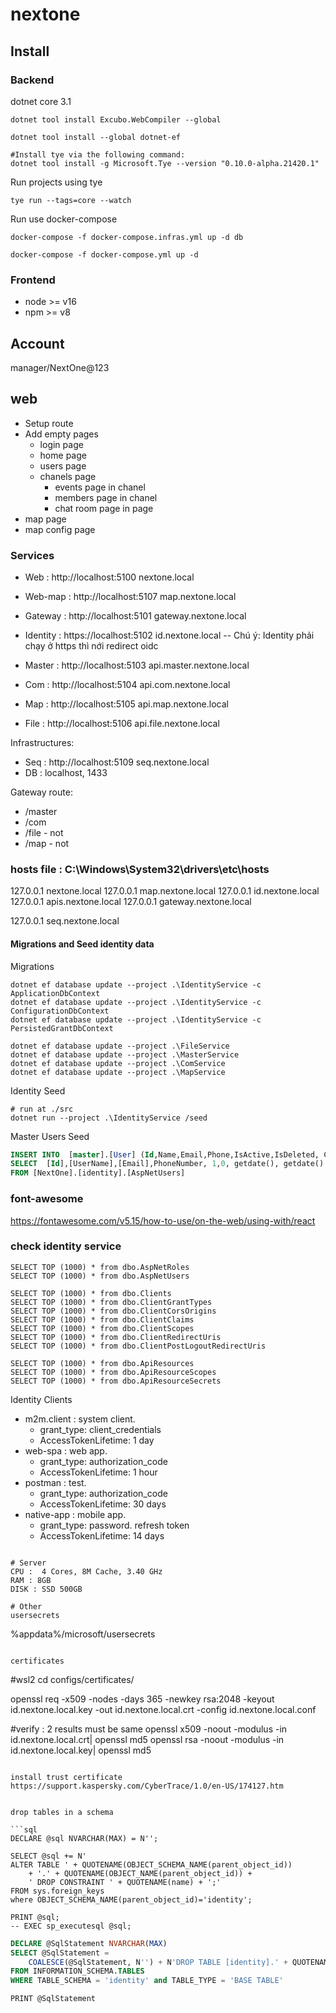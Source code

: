 # nextone
## Install
### Backend

dotnet core 3.1
```
dotnet tool install Excubo.WebCompiler --global

dotnet tool install --global dotnet-ef

#Install tye via the following command:
dotnet tool install -g Microsoft.Tye --version "0.10.0-alpha.21420.1"
```

Run projects using tye
```
tye run --tags=core --watch
```

Run use docker-compose
```
docker-compose -f docker-compose.infras.yml up -d db

docker-compose -f docker-compose.yml up -d
```
### Frontend
- node >=  v16
- npm  >= v8

## Account
manager/NextOne@123

## web
- Setup route
- Add empty pages
    - login page
    - home page
    - users page
    - chanels page
        - events page in chanel
        - members page in chanel
        - chat room page in page
- map page
- map config page

### Services
- Web :       http://localhost:5100 nextone.local
- Web-map :   http://localhost:5107 map.nextone.local

- Gateway :   http://localhost:5101 gateway.nextone.local


- Identity :  https://localhost:5102 id.nextone.local
-- Chú ý: Identity phải chạy ở https thì nới redirect oidc

- Master :    http://localhost:5103 api.master.nextone.local
- Com :       http://localhost:5104 api.com.nextone.local

- Map :       http://localhost:5105 api.map.nextone.local

- File :       http://localhost:5106 api.file.nextone.local

Infrastructures:
- Seq :       http://localhost:5109 seq.nextone.local
- DB :        localhost, 1433

Gateway route:
- /master
- /com
- /file - not
- /map - not


### hosts file : C:\Windows\System32\drivers\etc\hosts
127.0.0.1 nextone.local
127.0.0.1 map.nextone.local
127.0.0.1 id.nextone.local
127.0.0.1 apis.nextone.local
127.0.0.1 gateway.nextone.local

127.0.0.1 seq.nextone.local

#### Migrations and Seed identity data
Migrations
```
dotnet ef database update --project .\IdentityService -c ApplicationDbContext
dotnet ef database update --project .\IdentityService -c ConfigurationDbContext
dotnet ef database update --project .\IdentityService -c PersistedGrantDbContext

dotnet ef database update --project .\FileService
dotnet ef database update --project .\MasterService
dotnet ef database update --project .\ComService
dotnet ef database update --project .\MapService
```


Identity Seed
```
# run at ./src
dotnet run --project .\IdentityService /seed
```

Master Users Seed

```sql
INSERT INTO  [master].[User] (Id,Name,Email,Phone,IsActive,IsDeleted, CreatedDate, UpdatedDate)
SELECT  [Id],[UserName],[Email],PhoneNumber, 1,0, getdate(), getdate()
FROM [NextOne].[identity].[AspNetUsers]

```

### font-awesome 
https://fontawesome.com/v5.15/how-to-use/on-the-web/using-with/react


### check identity service
```
SELECT TOP (1000) * from dbo.AspNetRoles
SELECT TOP (1000) * from dbo.AspNetUsers

SELECT TOP (1000) * from dbo.Clients
SELECT TOP (1000) * from dbo.ClientGrantTypes
SELECT TOP (1000) * from dbo.ClientCorsOrigins
SELECT TOP (1000) * from dbo.ClientClaims
SELECT TOP (1000) * from dbo.ClientScopes
SELECT TOP (1000) * from dbo.ClientRedirectUris
SELECT TOP (1000) * from dbo.ClientPostLogoutRedirectUris

SELECT TOP (1000) * from dbo.ApiResources
SELECT TOP (1000) * from dbo.ApiResourceScopes
SELECT TOP (1000) * from dbo.ApiResourceSecrets

```
Identity Clients
- m2m.client : system client. 
	- grant_type: client_credentials
	- AccessTokenLifetime: 1 day
- web-spa : web app. 
	- grant_type: authorization_code
	- AccessTokenLifetime: 1 hour
- postman :  test. 
	- grant_type: authorization_code
	- AccessTokenLifetime: 30 days
- native-app : mobile app. 
	- grant_type: password. refresh token
	- AccessTokenLifetime: 14 days
```

# Server
CPU :  4 Cores, 8M Cache, 3.40 GHz 
RAM : 8GB
DISK : SSD 500GB

# Other
usersecrets
```
%appdata%/microsoft/usersecrets
```

certificates
```
#wsl2
cd configs/certificates/

openssl req -x509 -nodes -days 365 -newkey rsa:2048 -keyout id.nextone.local.key -out id.nextone.local.crt -config id.nextone.local.conf

#verify : 2 results must be same
openssl x509 -noout -modulus -in id.nextone.local.crt| openssl md5
openssl rsa -noout -modulus -in id.nextone.local.key| openssl md5
```

install trust certificate
https://support.kaspersky.com/CyberTrace/1.0/en-US/174127.htm


drop tables in a schema

```sql
DECLARE @sql NVARCHAR(MAX) = N'';

SELECT @sql += N'
ALTER TABLE ' + QUOTENAME(OBJECT_SCHEMA_NAME(parent_object_id))
    + '.' + QUOTENAME(OBJECT_NAME(parent_object_id)) + 
    ' DROP CONSTRAINT ' + QUOTENAME(name) + ';'
FROM sys.foreign_keys
where OBJECT_SCHEMA_NAME(parent_object_id)='identity';

PRINT @sql;
-- EXEC sp_executesql @sql;

```

```sql
DECLARE @SqlStatement NVARCHAR(MAX)
SELECT @SqlStatement = 
    COALESCE(@SqlStatement, N'') + N'DROP TABLE [identity].' + QUOTENAME(TABLE_NAME) + N';' + CHAR(13)
FROM INFORMATION_SCHEMA.TABLES
WHERE TABLE_SCHEMA = 'identity' and TABLE_TYPE = 'BASE TABLE'

PRINT @SqlStatement
```